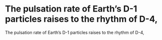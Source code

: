 # The pulsation rate of Earth’s D-1 particles raises to the rhythm of D-4,

The pulsation rate of Earth’s D-1 particles raises to the rhythm of D-4,